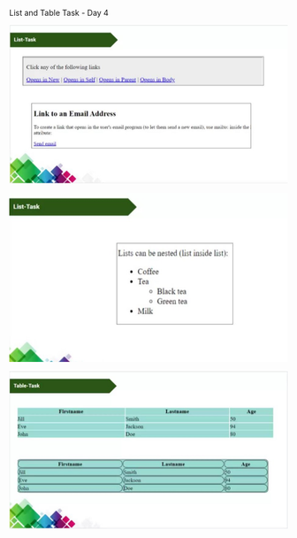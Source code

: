 List and Table Task - Day 4 

![alt text](<WhatsApp Image 2025-05-27 at 18.46.58_301b701a.jpg>)

![alt text](<WhatsApp Image 2025-05-27 at 18.46.58_3b911a36.jpg>)

![alt text](<WhatsApp Image 2025-05-27 at 18.46.58_ac563d91.jpg>)